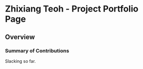 # Zhixiang Teoh - Project Portfolio Page

## Overview


### Summary of Contributions
Slacking so far.